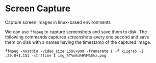 # Screen Capture
Capture screen images in linux-based environments

We can use ```ffmpeg``` to capture screenshots and save them to disk. The following commands captures screenshots every one second and save them on disk with a names having the timestamp of the captured image.

```
ffmpeg -nostdin -video_size 1596x900 -framerate 1 -f x11grab -i :20.0+1,151 -strftime 1 img_%Y%m%d%H%M%S%z.png
```
